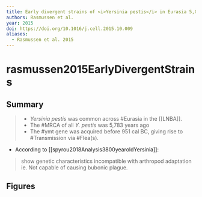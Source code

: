 ```yaml
---
title: Early divergent strains of <i>Yersinia pestis</i> in Eurasia 5,000 years ago.
authors: Rasmussen et al.
year: 2015
doi: https://doi.org/10.1016/j.cell.2015.10.009
aliases:
  - Rasmussen et al. 2015
---
```


# rasmussen2015EarlyDivergentStrains

## Summary

>* <i>Yersinia pestis</i> was common across #Eurasia in the [[LNBA]].
>* The #MRCA  of all <i>Y. pestis</i> was 5,783 years ago
>* The #ymt gene was acquired before 951 cal BC, giving rise to #Transmission via #Flea(s).


- According to [[spyrou2018Analysis3800yearoldYersinia]]:
>  show genetic characteristics incompatible with arthropod adaptation
	ie. Not capable of causing bubonic plague.
	
## Figures